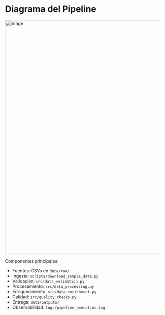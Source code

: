 # Diagrama del Pipeline

<img width="551" height="761" alt="image" src="https://github.com/user-attachments/assets/9763b8b5-7c82-4afd-8ab2-2d3b1d5940ca" />

Componentes principales:
- Fuentes: CSVs en `data/raw/`
- Ingesta: `scripts/download_sample_data.py`
- Validación: `src/data_validation.py`
- Procesamiento: `src/data_processing.py`
- Enriquecimiento: `src/data_enrichment.py`
- Calidad: `src/quality_checks.py`
- Entrega: `data/outputs/`
- Observabilidad: `logs/pipeline_execution.log`
